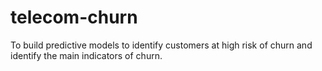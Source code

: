# telecom-churn
To build predictive models to identify customers at high risk of churn and identify the main indicators of churn.
